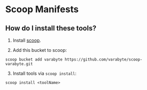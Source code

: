 # Scoop Manifests

## How do I install these tools?

1. Install [scoop](https://github.com/lukesampson/scoop).

2. Add this bucket to scoop:

```
scoop bucket add varabyte https://github.com/varabyte/scoop-varabyte.git
```

3. Install tools via `scoop install`:

```
scoop install <toolName>
```
